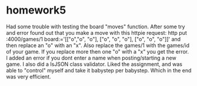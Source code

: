 # homework5

Had some trouble with testing the board "moves" function. After some try and error found out that you make a move with this httpie request:
http put :4000/games/1 board:='[["o","o", "o"], ["o", "o", "o"], ["o", "o", "o"]]' and then replace an "o" with an "x". 
Also replace the games/1 with the games/id of your game.
If you replace more then one "o" with a "x" you get the error.
I added an error if you dont enter a name when posting/starting a new game. I also did a IsJSON class validator.
Liked the assignment, and was able to "control" myself and take it babystep per babystep. Which in the end was very efficient.
